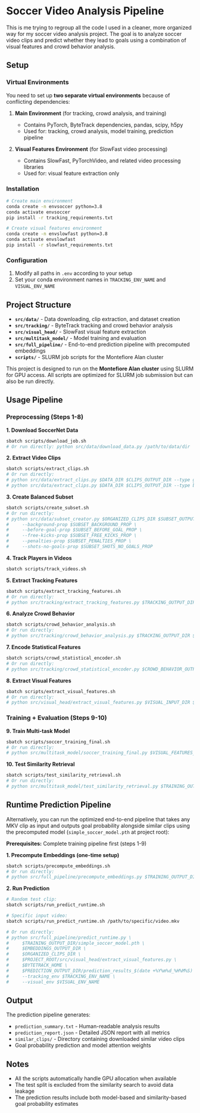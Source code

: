 # Soccer Video Analysis Pipeline

This is me trying to regroup all the code I used in a cleaner, more organized way for my soccer video analysis project. The goal is to analyze soccer video clips and predict whether they lead to goals using a combination of visual features and crowd behavior analysis.

## Setup

### Virtual Environments

You need to set up **two separate virtual environments** because of conflicting dependencies:

1. **Main Environment** (for tracking, crowd analysis, and training)
   - Contains PyTorch, ByteTrack dependencies, pandas, scipy, h5py
   - Used for: tracking, crowd analysis, model training, prediction pipeline

2. **Visual Features Environment** (for SlowFast video processing)
   - Contains SlowFast, PyTorchVideo, and related video processing libraries
   - Used for: visual feature extraction only

### Installation

```bash
# Create main environment
conda create -n envsoccer python=3.8
conda activate envsoccer
pip install -r tracking_requirements.txt

# Create visual features environment  
conda create -n envslowfast python=3.8
conda activate envslowfast
pip install -r slowfast_requirements.txt
```

### Configuration

1. Modify all paths in `.env` according to your setup
2. Set your conda environment names in `TRACKING_ENV_NAME` and `VISUAL_ENV_NAME`

## Project Structure

- **`src/data/`** - Data downloading, clip extraction, and dataset creation
- **`src/tracking/`** - ByteTrack tracking and crowd behavior analysis
- **`src/visual_head/`** - SlowFast visual feature extraction
- **`src/multitask_model/`** - Model training and evaluation
- **`src/full_pipeline/`** - End-to-end prediction pipeline with precomputed embeddings
- **`scripts/`** - SLURM job scripts for the Montefiore Alan cluster

This project is designed to run on the **Montefiore Alan cluster** using SLURM for GPU access. All scripts are optimized for SLURM job submission but can also be run directly.

## Usage Pipeline

### Preprocessing (Steps 1-8)

**1. Download SoccerNet Data**
```bash
sbatch scripts/download_job.sh
# Or run directly: python src/data/download_data.py /path/to/data/dir
```

**2. Extract Video Clips**
```bash
sbatch scripts/extract_clips.sh
# Or run directly:
# python src/data/extract_clips.py $DATA_DIR $CLIPS_OUTPUT_DIR --type goals
# python src/data/extract_clips.py $DATA_DIR $CLIPS_OUTPUT_DIR --type background --clips-per-game 5
```

**3. Create Balanced Subset**
```bash
sbatch scripts/create_subset.sh
# Or run directly:
# python src/data/subset_creator.py $ORGANIZED_CLIPS_DIR $SUBSET_OUTPUT_DIR $SUBSET_TOTAL_VIDEOS \
#     --background-prop $SUBSET_BACKGROUND_PROP \
#     --before-goal-prop $SUBSET_BEFORE_GOAL_PROP \
#     --free-kicks-prop $SUBSET_FREE_KICKS_PROP \
#     --penalties-prop $SUBSET_PENALTIES_PROP \
#     --shots-no-goals-prop $SUBSET_SHOTS_NO_GOALS_PROP
```

**4. Track Players in Videos**
```bash
sbatch scripts/track_videos.sh
```

**5. Extract Tracking Features**
```bash
sbatch scripts/extract_tracking_features.sh
# Or run directly: 
# python src/tracking/extract_tracking_features.py $TRACKING_OUTPUT_DIR $TRACKING_FEATURES_OUTPUT_DIR --device cuda
```

**6. Analyze Crowd Behavior**
```bash
sbatch scripts/crowd_behavior_analysis.sh
# Or run directly:
# python src/tracking/crowd_behavior_analysis.py $TRACKING_OUTPUT_DIR $CROWD_BEHAVIOR_OUTPUT_DIR
```

**7. Encode Statistical Features**
```bash
sbatch scripts/crowd_statistical_encoder.sh
# Or run directly:
# python src/tracking/crowd_statistical_encoder.py $CROWD_BEHAVIOR_OUTPUT_DIR $CROWD_STATISTICAL_OUTPUT_DIR
```

**8. Extract Visual Features**
```bash
sbatch scripts/extract_visual_features.sh
# Or run directly:
# python src/visual_head/extract_visual_features.py $VISUAL_INPUT_DIR $VISUAL_FEATURES_OUTPUT_DIR --device cuda
```

### Training + Evaluation (Steps 9-10)

**9. Train Multi-task Model**
```bash
sbatch scripts/soccer_training_final.sh
# Or run directly:
# python src/multitask_model/soccer_training_final.py $VISUAL_FEATURES_OUTPUT_DIR $CROWD_STATISTICAL_OUTPUT_DIR $TRAINING_OUTPUT_DIR
```

**10. Test Similarity Retrieval**
```bash
sbatch scripts/test_similarity_retrieval.sh
# Or run directly:
# python src/multitask_model/test_similarity_retrieval.py $TRAINING_OUTPUT_DIR/simple_soccer_model.pth $VISUAL_FEATURES_OUTPUT_DIR $CROWD_STATISTICAL_OUTPUT_DIR $TESTING_OUTPUT_DIR
```

## Runtime Prediction Pipeline

Alternatively, you can run the optimized end-to-end pipeline that takes any MKV clip as input and outputs goal probability alongside similar clips using the precomputed model (`simple_soccer_model.pth` at project root):

**Prerequisites:** Complete training pipeline first (steps 1-9)

**1. Precompute Embeddings (one-time setup)**
```bash
sbatch scripts/precompute_embeddings.sh
# Or run directly:
# python src/full_pipeline/precompute_embeddings.py $TRAINING_OUTPUT_DIR/simple_soccer_model.pth $VISUAL_FEATURES_OUTPUT_DIR $CROWD_STATISTICAL_OUTPUT_DIR $EMBEDDINGS_OUTPUT_DIR
```

**2. Run Prediction**
```bash
# Random test clip:
sbatch scripts/run_predict_runtime.sh

# Specific input video:
sbatch scripts/run_predict_runtime.sh /path/to/specific/video.mkv

# Or run directly:
# python src/full_pipeline/predict_runtime.py \
#     $TRAINING_OUTPUT_DIR/simple_soccer_model.pth \
#     $EMBEDDINGS_OUTPUT_DIR \
#     $ORGANIZED_CLIPS_DIR \
#     $PROJECT_ROOT/src/visual_head/extract_visual_features.py \
#     $BYTETRACK_HOME \
#     $PREDICTION_OUTPUT_DIR/prediction_results_$(date +%Y%m%d_%H%M%S) \
#     --tracking_env $TRACKING_ENV_NAME \
#     --visual_env $VISUAL_ENV_NAME
```

## Output

The prediction pipeline generates:
- `prediction_summary.txt` - Human-readable analysis results
- `prediction_report.json` - Detailed JSON report with all metrics
- `similar_clips/` - Directory containing downloaded similar video clips
- Goal probability prediction and model attention weights

## Notes

- All the scripts automatically handle GPU allocation when available
- The test split is excluded from the similarity search to avoid data leakage
- The prediction results include both model-based and similarity-based goal probability estimates
